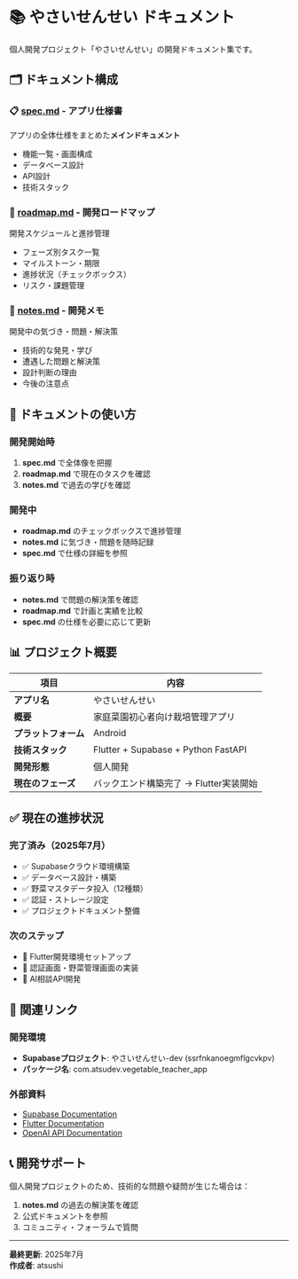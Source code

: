 # 📚 やさいせんせい ドキュメント

個人開発プロジェクト「やさいせんせい」の開発ドキュメント集です。

## 🗂️ ドキュメント構成

### 📋 [spec.md](./spec.md) - アプリ仕様書
アプリの全体仕様をまとめた**メインドキュメント**
- 機能一覧・画面構成
- データベース設計  
- API設計
- 技術スタック

### 🚀 [roadmap.md](./roadmap.md) - 開発ロードマップ
開発スケジュールと進捗管理
- フェーズ別タスク一覧
- マイルストーン・期限
- 進捗状況（チェックボックス）
- リスク・課題管理

### 📝 [notes.md](./notes.md) - 開発メモ
開発中の気づき・問題・解決策
- 技術的な発見・学び
- 遭遇した問題と解決策
- 設計判断の理由
- 今後の注意点

## 🎯 ドキュメントの使い方

### 開発開始時
1. **spec.md** で全体像を把握
2. **roadmap.md** で現在のタスクを確認
3. **notes.md** で過去の学びを確認

### 開発中
- **roadmap.md** のチェックボックスで進捗管理
- **notes.md** に気づき・問題を随時記録
- **spec.md** で仕様の詳細を参照

### 振り返り時
- **notes.md** で問題の解決策を確認
- **roadmap.md** で計画と実績を比較
- **spec.md** の仕様を必要に応じて更新

## 📊 プロジェクト概要

| 項目 | 内容 |
|------|------|
| **アプリ名** | やさいせんせい |
| **概要** | 家庭菜園初心者向け栽培管理アプリ |
| **プラットフォーム** | Android |
| **技術スタック** | Flutter + Supabase + Python FastAPI |
| **開発形態** | 個人開発 |
| **現在のフェーズ** | バックエンド構築完了 → Flutter実装開始 |

## ✅ 現在の進捗状況

### 完了済み（2025年7月）
- ✅ Supabaseクラウド環境構築
- ✅ データベース設計・構築
- ✅ 野菜マスタデータ投入（12種類）
- ✅ 認証・ストレージ設定
- ✅ プロジェクトドキュメント整備

### 次のステップ
- 🚧 Flutter開発環境セットアップ
- 🚧 認証画面・野菜管理画面の実装
- 🚧 AI相談API開発

## 🔗 関連リンク

### 開発環境
- **Supabaseプロジェクト**: やさいせんせい-dev (ssrfnkanoegmflgcvkpv)
- **パッケージ名**: com.atsudev.vegetable_teacher_app

### 外部資料
- [Supabase Documentation](https://supabase.com/docs)
- [Flutter Documentation](https://flutter.dev/docs)
- [OpenAI API Documentation](https://platform.openai.com/docs)

## 📞 開発サポート

個人開発プロジェクトのため、技術的な問題や疑問が生じた場合は：
1. **notes.md** の過去の解決策を確認
2. 公式ドキュメントを参照
3. コミュニティ・フォーラムで質問

---

**最終更新**: 2025年7月  
**作成者**: atsushi